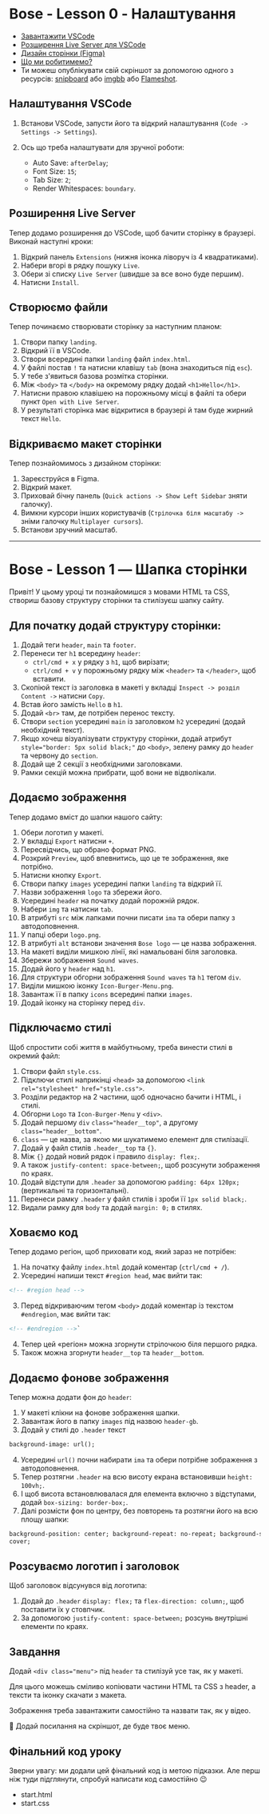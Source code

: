 # Bose - Lesson 0 - Налаштування

- [Завантажити VSCode](https://code.visualstudio.com/download)
- [Розширення Live Server для VSCode](https://marketplace.visualstudio.com/items?itemName=ritwickdey.LiveServer)
- [Дизайн сторінки (Figma)](https://www.figma.com/file/wAWa3TPZEo8W6Rg5jZ6pL3/BOSE-Landing)
- [Що ми робитимемо?](https://delightful-sorbet-63dbd9.netlify.app/)
- Ти можеш опублікувати свій скріншот за допомогою одного з ресурсів: [snipboard](https://snipboard.io/) або [imgbb](https://imgbb.com/) або [Flameshot](https://flameshot.org/).

## Налаштування VSCode

1. Встанови VSCode, запусти його та відкрий налаштування (`Code -> Settings -> Settings`).

2. Ось що треба налаштувати для зручної роботи:
   - Auto Save: `afterDelay`;
   - Font Size: `15`;
   - Tab Size: `2`;
   - Render Whitespaces: `boundary`.

## Розширення Live Server

Тепер додамо розширення до VSCode, щоб бачити сторінку в браузері. Виконай наступні кроки:

1. Відкрий панель `Extensions` (нижня іконка ліворуч із 4 квадратиками).
2. Набери вгорі в рядку пошуку `Live`.
3. Обери зі списку `Live Server` (швидше за все воно буде першим).
4. Натисни `Install`.

## Створюємо файли

Тепер починаємо створювати сторінку за наступним планом:

1. Створи папку `landing`.
2. Відкрий її в VSCode.
3. Створи всередині папки `landing` файл `index.html`.
4. У файлі постав `!` та натисни клавішу `tab` (вона знаходиться під `esc`).
5. У тебе з'явиться базова розмітка сторінки.
6. Між `<body>` та `</body>` на окремому рядку додай `<h1>Hello</h1>`.
7. Натисни правою клавішею на порожньому місці в файлі та обери пункт `Open with Live Server`.
8. У результаті сторінка має відкритися в браузері й там буде жирний текст `Hello`.

## Відкриваємо макет сторінки

Тепер познайомимось з дизайном сторінки:

1. Зареєструйся в Figma.
2. Відкрий макет.
3. Приховай бічну панель (`Quick actions -> Show Left Sidebar` зняти галочку).
4. Вимкни курсори інших користувачів (`Стрілочка біля масштабу ->` зніми галочку `Multiplayer cursors`).
5. Встанови зручний масштаб.

---

# Bose - Lesson 1 — Шапка сторінки

Привіт! У цьому уроці ти познайомишся з мовами HTML та CSS, створиш базову структуру сторінки та стилізуєш шапку сайту.

## Для початку додай структуру сторінки:

1. Додай теги `header`, `main` та `footer`.
2. Перенеси тег `h1` всередину `header`:
   - `ctrl/cmd + x` у рядку з `h1`, щоб вирізати;
   - `ctrl/cmd + v` у порожньому рядку між `<header>` та `</header>`, щоб вставити.
3. Скопіюй текст із заголовка в макеті у вкладці `Inspect -> розділ Content ->` натисни `Copy`.
4. Встав його замість `Hello` в `h1`.
5. Додай `<br>` там, де потрібен перенос тексту.
6. Створи `section` усередині `main` із заголовком `h2` усередині (додай необхідний текст).
7. Якщо хочеш візуалізувати структуру сторінки, додай атрибут `style="border: 5px solid black;"` до `<body>`, зелену рамку до `header` та червону до `section`.
8. Додай ще 2 секції з необхідними заголовками.
9. Рамки секцій можна прибрати, щоб вони не відволікали.

## Додаємо зображення

Тепер додамо вміст до шапки нашого сайту:

1. Обери логотип у макеті.
2. У вкладці `Export` натисни `+`.
3. Пересвідчись, що обрано формат PNG.
4. Розкрий `Preview`, щоб впевнитись, що це те зображення, яке потрібно.
5. Натисни кнопку `Export`.
6. Створи папку `images` усередині папки `landing` та відкрий її.
7. Назви зображення `logo` та збережи його.
8. Усередині `header` на початку додай порожній рядок.
9. Набери `img` та натисни `tab`.
10. В атрибуті `src` між лапками почни писати `ima` та обери папку з автодоповнення.
11. У папці обери `logo.png`.
12. В атрибуті `alt` встанови значення `Bose logo` — це назва зображення.
13. На макеті виділи мишкою лінії, які намальовані біля заголовка.
14. Збережи зображення `Sound waves`.
15. Додай його у `header` над `h1`.
16. Для структури обгорни зображення `Sound waves` та `h1` тегом `div`.
17. Виділи мишкою іконку `Icon-Burger-Menu.png`.
18. Завантаж її в папку `icons` всередині папки `images`.
19. Додай іконку на сторінку перед `div`.

## Підключаємо стилі

Щоб спростити собі життя в майбутньому, треба винести стилі в окремий файл:

1. Створи файл `style.css`.
2. Підключи стилі наприкінці `<head>` за допомогою `<link rel="stylesheet" href="style.css">`.
3. Розділи редактор на 2 частини, щоб одночасно бачити і HTML, і стилі.
4. Обгорни `Logo` та `Icon-Burger-Menu` у `<div>`.
5. Додай першому `div` `class="header__top"`, а другому `class="header__bottom"`.
6. `class` — це назва, за якою ми шукатимемо елемент для стилізації.
7. Додай у файл стилів `.header__top` та `{}`.
8. Між `{}` додай новий рядок і правило `display: flex;`.
9. А також `justify-content: space-between;`, щоб розсунути зображення по краях.
10. Додай відступи для `.header` за допомогою `padding: 64px 120px;` (вертикальні та горизонтальні).
11. Перенеси рамку `.header` у файл стилів і зроби її `1px solid black;`.
12. Видали рамку для `body` та додай `margin: 0;` в стилях.

## Ховаємо код

Тепер додамо регіон, щоб приховати код, який зараз не потрібен:

1. На початку файлу `index.html` додай коментар (`ctrl/cmd + /`).
2. Усередині напиши текст `#region head`, має вийти так:

```html
<!-- #region head -->
```

3. Перед відкриваючим тегом `<body>` додай коментар із текстом `#endregion`, має вийти так:

```html
<!-- #endregion -->`
```

4. Тепер цей «регіон» можна згорнути стрілочкою біля першого рядка.
5. Також можна згорнути `header__top` та `header__bottom`.

## Додаємо фонове зображення

Тепер можна додати фон до `header`:

1. У макеті клікни на фонове зображення шапки.
2. Завантаж його в папку `images` під назвою `header-gb`.
3. Додай у стилі до `.header` текст

```html
background-image: url();
```

4. Усередині `url()` почни набирати `ima` та обери потрібне зображення з автодоповнення.
5. Тепер розтягни `.header` на всю висоту екрана встановивши `height: 100vh;`.
6. І щоб висота встановлювалася для елемента включно з відступами, додай `box-sizing: border-box;`.
7. Далі розмісти фон по центру, без повторень та розтягни його на всю площу шапки:

```html
background-position: center; background-repeat: no-repeat; background-size:
cover;
```

## Розсуваємо логотип і заголовок

Щоб заголовок відсунувся від логотипа:

1. Додай до `.header` `display: flex;` та `flex-direction: column;`, щоб поставити їх у стовпчик.
2. За допомогою `justify-content: space-between;` розсунь внутрішні елементи по краях.

## Завдання

Додай `<div class="menu">` під `header` та стилізуй усе так, як у макеті.

Для цього можешь сміливо копіювати частини HTML та CSS з header, а тексти та іконку скачати з макета.

Зображення треба завантажити самостійно та назвати так, як у відео.

🔐 Додай посилання на скріншот, де буде твоє меню.

## Фінальний код уроку

Зверни увагу: ми додали цей фінальний код із метою підказки. Але перш ніж туди підглянути, спробуй написати код самостійно 😉

- start.html
- start.css
